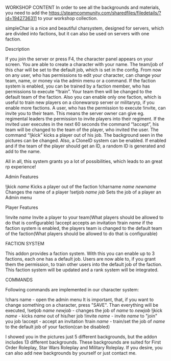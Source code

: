 WORKSHOP CONTENT
In order to see all the backgrounds and materials, you need to add the https://steamcommunity.com/sharedfiles/filedetails/?id=1942736311 to your workshop collection.

simpleChar is a nice and beautiful charsystem, designed for servers, which are divided into factions, but it can also be used on servers with one faction.

Description

If you join the server or press F4, the character panel appears on your screen. You are able to create a character with your name. The team/job of this char will be set to the default job, which is set in the config. From now on any user, who has permissions to edit your character, can change your team, name, or money via the admin menu or a command. If the faction system is enabled, you can be trained by a faction member, who has permissions to execute “!train”. Your team then will be changed to the default team of the faction. Also you can enable only one faction, which is useful to train new players on a clonewarsrp server or militaryrp, if you enable more factions. A user, who has the permission to execute !invite, can invite you to their team. This means the server owner can give eg. regimental leaders the permission to invite players into their regiment. If the invited user executes in the next 60 seconds the command “!accept”, his team will be changed to the team of the player, who invited the user. The command “!jkick” kicks a player out of his job.&nbsp;The background seen in the pictures can be changed. Also, a CloneID system can be enabled. If enabled and if the team of the player should get an ID, a random ID is generated and add to the name.

All in all, this system grants yo a lot of possibilities, which leads to an great rp experience!

Admin Features

!jkick *name* Kicks a player out of the faction
!charname *name* *newname* Changes the name of a player
!setjob *name* *job* Sets the job of a player
an Admin menu




Player Features

!invite *name* Invite a player to your team(What players should be allowed to do that is configurable)
!accept accepts an invitation
!train *name* if the faction system is enabled, the players team is changed to the default team of the faction(What players should be allowed to do that is configurable)

FACTION SYSTEM

This addon provides a faction system. With this you can enable up to 3 factions, each one has a default job. Users are now able to, if you grant them the permission, to train other users into the default job of the faction. This faction system will be updated and a rank system will be integrated.

COMMANDS

Following commands are implemented in our character system:

!chars name - open the admin menu
It is important, that, if you want to change something on a character, press "SAVE". Than everything will be executed,
!setjob *name* *newjob* - changes the job of *name* to *newjob*
!jkick *name* - kicks *name* out of his/her job
!invite *name* - invite *name* to "join" you job
!accept - accept an invitation
!train *name* - train/set the job of *name* to the default job of your faction(can be disabled)

I showed you in the pictures just 5 different backgrounds, but the addon includes 13 different backgrounds. These backgrounds are suited for First Order Roleplay, Star Wars Roleplay and Military Roleplay. If you desire, you can also add new backgrounds by yourself or just contact me.
